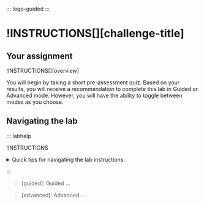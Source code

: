 <!--- ![image](https://github.com/LODSContent/SkillablePlus-Content/raw/main/Skillable-logo_color-512px.png) -->

::: logo-guided
:::
# !INSTRUCTIONS[][challenge-title]

## Your assignment

!INSTRUCTIONS[][overview]


You will begin by taking a short pre-assessment quiz. Based on your results, you will receive a recommendation to complete this lab in Guided or Advanced mode. However, you will have the ability to toggle between modes as you choose.

## Navigating the lab

::: labhelp

!INSTRUCTIONS[](https://raw.githubusercontent.com/LODSContent/Challenge-V2-Framework/master/Templates/Environments/@lab.Variable(cloudEnvironment).md)

<details class=info-icon>
<summary title="Lab navigation">Quick tips for navigating the lab instructions.</summary>
<span class=copyIcon>Select the Copy to Clipboard icon to copy the green text.</span>
<span class=typeIcon>Select the Type Text icon to insert the green text directly into the lab environment.</span>
<span class=warn-icon>An Alert tells you that a task requires extra care.</span>
<span class=info-icon>A Note provides additional helpful information for completing a task.</span>
<span class=hint-icon>A Hint will guide you through a portion of the lab.</span>
<span class=know-icon>A Knowledge block provides a deeper level of knowledge into a subject. It is a great way to solidify your understanding, but it is not strictly necessary to complete the lab.</span>
</details>

:::

>[guided]: Guided  ...

>[advanced]: Advanced ...
